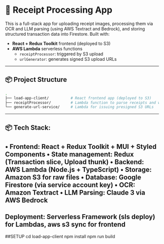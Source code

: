 # 🧾 Receipt Processing App

This is a full-stack app for uploading receipt images, processing them via OCR and LLM parsing (using AWS Textract and Bedrock), and storing structured transaction data into Firestore. Built with:

- **React + Redux Toolkit** frontend (deployed to S3)
- **AWS Lambda** serverless functions
  - `receiptProcessor`: triggered by S3 upload
  - `urlGenerator`: generates signed S3 upload URLs

---

## 📦 Project Structure

```bash
.
├── load-app-client/          # React frontend app (deployed to S3)
├── receiptProcessor/         # Lambda function to parse receipts and write to Firestore
└── generate-url-service/     # Lambda for issuing presigned S3 URLs
```
---

## 📦 Tech Stack:

• Frontend: React + Redux Toolkit + MUI + Styled Components
• State management: Redux (Transaction slice, Upload thunk)
• Backend: AWS Lambda (Node.js + TypeScript)
• Storage: Amazon S3 for raw files
• Database: Google Firestore (via service account key)
• OCR: Amazon Textract
• LLM Parsing: Claude 3 via AWS Bedrock
---

## Deployment: Serverless Framework (sls deploy) for Lambdas, aws s3 sync for frontend
##SETUP
cd load-app-client
npm install
npm run build

